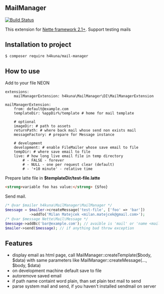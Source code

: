 MailManager
-----------
[![Build Status](https://travis-ci.org/h4kuna/mail-manager.svg?branch=master)](https://travis-ci.org/h4kuna/mail-manager)

This extension for [Nette framework 2.1+](http://nette.org/). Support testing mails

Installation to project
-----------------------
```sh
$ composer require h4kuna/mail-manager
```

How to use
----------
Add to your file NEON
```
extensions:
    mailManagerExtension: h4kuna\MailManager\DI\MailManagerExtension

mailManagerExtension:
    from: default@example.com
    templateDir: %appDir%/template # home for mail template

    # optional
    imageDir: # path to assets
    returnPath: # where back mail whose send non exists mail
    messageFactory: # prepare for Message instance

    # development
    development: # enable FileMailer whose save email to file
    tempDir: # where save email to file
    live: # how long live email file in temp directory
        # - FALSE - forever
        # - NULL - one per request clear (default)
        # - '+10 minute' - relative time
```

Prepare latte file in **$templateDir/test-file.latte**
```html
<strong>variable foo has value:</strong> {$foo}
```

Send mail.
```php
/* @var $mailer h4kuna\MailManager\MailManager */
$message = $mailer->createMessage('test-file', ['foo' => 'bar'])
           ->addTo('Milan Matejcek <milan.matejcek@gmail.com>');
/* @var $message Nette\Mail\Message */
$message->addBc('bar@example.com'); // avaible is 'mail' or 'name <mail>'
$mailer->send($message); // if anything bad throw exception
```

Features
--------
- display email as html page, call MailManager::createTemplate($body, $data) with same parameters like MailManager::createMessage(..., $body, $data)
- on development machine default save to file
- autoremove saved email
- if path name containt word plain, than set plain text mail to send
- parse system mail and send, if you haven't installed sendmail on server

